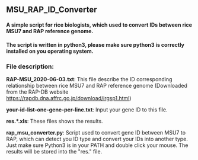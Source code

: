 ## MSU_RAP_ID_Converter
#### A simple script for rice biologists, which used to convert IDs between rice MSU7 and RAP reference genome.
#### The script is written in python3, please make sure python3 is correctly installed on you operating system.

### File description:

**RAP-MSU_2020-06-03.txt**: This file describe the ID corresponding relationship between rice MSU7 and RAP reference genome (Downloaded from the RAP-DB website https://rapdb.dna.affrc.go.jp/download/irgsp1.html)

**your-id-list-one-gene-per-line.txt**: Input your gene ID to this file.

**res.\*.xls**: These files shows the results.

**rap_msu_converter.py**: Script used to convert gene ID between MSU7 to RAP, which can detect you ID type and convert your IDs into another type. Just make sure Python3 is in your PATH and double click your mouse. The results will be stored into the "res." file.
